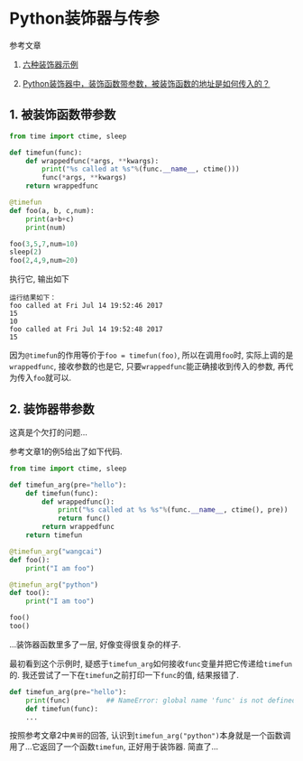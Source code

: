 # Python装饰器与传参

参考文章

1. [六种装饰器示例](http://www.jianshu.com/p/a405814f8786)

2. [Python装饰器中，装饰函数带参数，被装饰函数的地址是如何传入的？](https://www.zhihu.com/question/64433992)

## 1. 被装饰函数带参数

```py
from time import ctime, sleep

def timefun(func):
    def wrappedfunc(*args, **kwargs):
        print("%s called at %s"%(func.__name__, ctime()))
        func(*args, **kwargs)
    return wrappedfunc

@timefun
def foo(a, b, c,num):
    print(a+b+c)
    print(num)

foo(3,5,7,num=10)
sleep(2)
foo(2,4,9,num=20)
```

执行它, 输出如下

```
运行结果如下：
foo called at Fri Jul 14 19:52:46 2017
15
10
foo called at Fri Jul 14 19:52:48 2017
15
```

因为`@timefun`的作用等价于`foo = timefun(foo)`, 所以在调用`foo`时, 实际上调的是`wrappedfunc`, 接收参数的也是它, 只要`wrappedfunc`能正确接收到传入的参数, 再代为传入`foo`就可以.

## 2. 装饰器带参数

这真是个欠打的问题...

参考文章1的例5给出了如下代码.

```py
from time import ctime, sleep

def timefun_arg(pre="hello"):
    def timefun(func):
        def wrappedfunc():
            print("%s called at %s %s"%(func.__name__, ctime(), pre))
            return func()
        return wrappedfunc
    return timefun

@timefun_arg("wangcai")
def foo():
    print("I am foo")

@timefun_arg("python")
def too():
    print("I am too")

foo()
too()
```

...装饰器函数里多了一层, 好像变得很复杂的样子.

最初看到这个示例时, 疑惑于`timefun_arg`如何接收`func`变量并把它传递给`timefun`的. 我还尝试了一下在`timefun`之前打印一下`func`的值, 结果报错了.

```py
def timefun_arg(pre="hello"):
    print(func)         ## NameError: global name 'func' is not defined
    def timefun(func):
    ...
```

按照参考文章2中`黄哥`的回答, 认识到`timefun_arg("python")`本身就是一个函数调用了...它返回了一个函数`timefun`, 正好用于装饰器. 简直了...